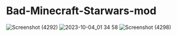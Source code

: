 # Bad-Minecraft-Starwars-mod
![Screenshot (4292)](https://github.com/morgana-x/Bad-Minecraft-Starwars-mod/assets/89588301/80baf2dc-7d7c-43a6-a3a7-a4749a5383b4)
![2023-10-04_01 34 58](https://github.com/morgana-x/Bad-Minecraft-Starwars-mod/assets/89588301/d3fa83ff-e96d-44cd-90bf-6b1bf56c3b6b)
![Screenshot (4298)](https://github.com/morgana-x/Bad-Minecraft-Starwars-mod/assets/89588301/d5ebea1e-8e98-40a0-8292-6aae60b7f7ea)
